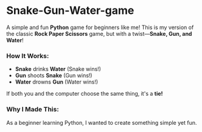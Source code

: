 # Snake-Gun-Water-game
<p>A simple and fun <strong>Python</strong> game for beginners like me! This is my version of the classic <strong>Rock Paper Scissors</strong> game, but with a twist—<strong>Snake, Gun, and Water</strong>!</p>

<h3> How It Works:</h3>
<ul>
  <li> <strong>Snake</strong> drinks  <strong>Water</strong> (Snake wins!)</li>
  <li> <strong>Gun</strong> shoots  <strong>Snake</strong> (Gun wins!)</li>
  <li> <strong>Water</strong> drowns  <strong>Gun</strong> (Water wins!)</li>
</ul>
<p>If both you and the computer choose the same thing, it's a <strong>tie!</strong></p>

<h3> Why I Made This:</h3>
<p>As a beginner learning Python, I wanted to create something simple yet fun.</p>
